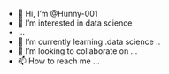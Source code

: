 - 👋 Hi, I’m @Hunny-001
- 👀 I’m interested in data science
- ...
- 🌱 I’m currently learning .data science
..
- 💞️ I’m looking to collaborate on ...
- 📫 How to reach me ...

<!---
Hunny-001/Hunny-001 is a ✨ special ✨ repository because its `README.md` (this file) appears on your GitHub profile.
You can click the Preview link to take a look at your changes.
--->
